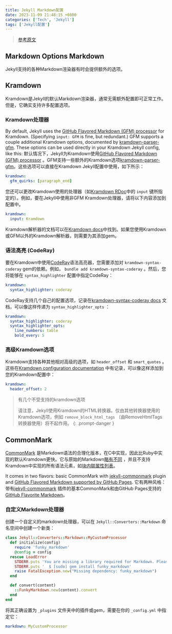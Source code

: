 ```yaml
---
title: Jekyll Markdown配置
date: 2023-11-09 21:48:15 +0800
categories: ['Tech', 'Jekyll']
tags: ['Jekyll配置']
---
```


> [参考原文](https://jekyllrb.com/docs/configuration/markdown/)


## Markdown Options Markdown

Jekyll支持的各种Markdown渲染器有时会提供额外的选项。



## Kramdown

Kramdown是Jekyll的默认Markdown渲染器，通常无需额外配置即可正常工作。但是，它确实支持许多配置选项。



### Kramdown处理器

By default, Jekyll uses the [GitHub Flavored Markdown (GFM) processor](https://github.com/kramdown/parser-gfm) for Kramdown. (Specifying `input: GFM` is fine, but redundant.) GFM supports a couple additional Kramdown options, documented by [kramdown-parser-gfm](https://github.com/kramdown/parser-gfm). These options can be used directly in your Kramdown Jekyll config, like this:
默认情况下，Jekyll为Kramdown使用[GitHub Flavored Markdown (GFM) processor](https://github.com/kramdown/parser-gfm) 。GFM支持一些额外的Kramdown选项[kramdown-parser-gfm](https://github.com/kramdown/parser-gfm)。这些选项可以直接在Kramdown Jekyll配置中使用，如下所示：

```yaml
kramdown:
  gfm_quirks: [paragraph_end]
```

您还可以更改Kramdown使用的处理器（如[Kramdown RDoc](https://kramdown.gettalong.org/rdoc/Kramdown/Document.html#method-c-new)中的 `input` 键所指定的）。例如，要在Jekyll中使用非GFM Kramdown处理器，请将以下内容添加到配置中。

```yaml
kramdown:
  input: Kramdown
```

Kramdown解析器的文档可以在[Kramdown docs](https://kramdown.gettalong.org/parser/kramdown.html)中找到。如果您使用Kramdown或GFM以外的Kramdown解析器，则需要为其添加gem。



### 语法高亮 (CodeRay)

要在Kramdown中使用[CodeRay](https://coderay.rubychan.de/)语法高亮器，您需要添加对 `kramdown-syntax-coderay` gem的依赖。例如， `bundle add kramdown-syntax-coderay` 。然后，您将能够在 `syntax_highlighter` 配置中指定CodeRay：

```yaml
kramdown:
  syntax_highlighter: coderay
```

CodeRay支持几个自己的配置选项，记录在[kramdown-syntax-coderay docs](https://github.com/kramdown/syntax-coderay) 文档，可以像这样传递为 `syntax_highlighter_opts` ：

```yaml
kramdown:
  syntax_highlighter: coderay
  syntax_highlighter_opts:
    line_numbers: table
    bold_every: 5
```



### 高级Kramdown选项

Kramdown支持各种其他相对高级的选项，如 `header_offset` 和 `smart_quotes` 。这些在[Kramdown configuration documentation](https://kramdown.gettalong.org/options.html) 中有记录，可以像这样添加到您的Kramdown配置中：

```yaml
kramdown:
  header_offset: 2
```

> 有几个不受支持的kramdown选项
>
> 请注意，Jekyll使用Kramdown的HTML转换器。仅由其他转换器使用的Kramdown选项，例如 `remove_block_html_tags` （由RemoveHtmlTags转换器使用）将不起作用。
{: .prompt-danger }



## CommonMark

[CommonMark](https://commonmark.org/) 是Markdown语法的合理化版本，在C中实现，因此比Ruby中实现的默认Kramdown更快。它与原始的Markdown[略有不同](https://github.com/commonmark/CommonMark#differences-from-original-markdown) ，并且不支持Kramdown中实现的所有语法元素，如[块内联属性列表](https://kramdown.gettalong.org/syntax.html#block-ials)。

It comes in two flavors: basic CommonMark with [jekyll-commonmark](https://github.com/jekyll/jekyll-commonmark) plugin and [GitHub Flavored Markdown supported by GitHub Pages](https://github.com/github/jekyll-commonmark-ghpages).
它有两种风格：带有[jekyll-commonmark](https://github.com/jekyll/jekyll-commonmark) 插件的基本CommonMark和由GitHub Pages支持的[GitHub Flavorite Markdown](https://github.com/github/jekyll-commonmark-ghpages)。



### 自定义Markdown处理器

创建一个自定义的markdown处理器，可以在 `Jekyll::Converters::Markdown` 命名空间中创建一个新类：

```ruby
class Jekyll::Converters::Markdown::MyCustomProcessor
  def initialize(config)
    require 'funky_markdown'
    @config = config
  rescue LoadError
    STDERR.puts 'You are missing a library required for Markdown. Please run:'
    STDERR.puts '  $ [sudo] gem install funky_markdown'
    raise FatalException.new("Missing dependency: funky_markdown")
  end

  def convert(content)
    ::FunkyMarkdown.new(content).convert
  end
end
```

将其正确设置为 `_plugins` 文件夹中的插件或gem，需要在你的 `_config.yml` 中指定它：

```yaml
markdown: MyCustomProcessor
```